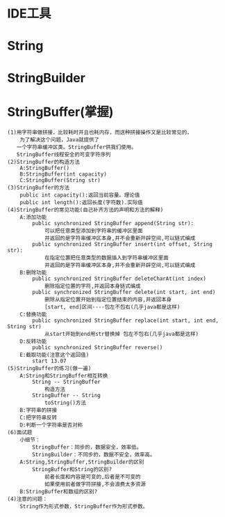 # IDE工具
	
# String

# StringBuilder

# StringBuffer(掌握)
    (1)用字符串做拼接，比较耗时并且也耗内存，而这种拼接操作又是比较常见的，
        为了解决这个问题，Java就提供了
	   一个字符串缓冲区类。StringBuffer供我们使用。
       StringBuffer线程安全的可变字符序列
	(2)StringBuffer的构造方法
		A:StringBuffer()
		B:StringBuffer(int capacity)
		C:StringBuffer(String str)
    (3)StringBuffer的方法
        public int capacity():返回当前容量。理论值
        public int length():返回长度(字符数).实际值
	(4)StringBuffer的常见功能(自己补齐方法的声明和方法的解释)
		A:添加功能
            public synchronized StringBuffer append(String str):
                可以把任意类型添加到字符串的缓冲区里面
                并返回的是字符串缓冲区本身,并不会重新开辟空间,可以链式编成
            public synchronized StringBuffer insert(int offset, String str):
                在指定位置把任意类型的数据插入到字符串缓冲区里面
                并返回的是字符串缓冲区本身,并不会重新开辟空间,可以链式编成
		B:删除功能
            public synchronized StringBuffer deleteCharAt(int index)
                删除指定位置的字符,并返回本身链式编成
            public synchronized StringBuffer delete(int start, int end)
                删除从指定位置开始到指定位置结束的内容,并返回本身
                [start, end]区间----包左不包右(几乎java都是这样)
		C:替换功能
            public synchronized StringBuffer replace(int start, int end, String str)
                从start开始到end用str替换掉 包左不包右(几乎java都是这样)
		D:反转功能
            public synchronized StringBuffer reverse()
		E:截取功能(注意这个返回值)
            start 13.07
	(5)StringBuffer的练习(做一遍)
		A:String和StringBuffer相互转换
			String -- StringBuffer
				构造方法
			StringBuffer -- String
				toString()方法
		B:字符串的拼接
		C:把字符串反转
		D:判断一个字符串是否对称
	(6)面试题
		小细节：
			StringBuffer：同步的，数据安全，效率低。
			StringBuilder：不同步的，数据不安全，效率高。
		A:String,StringBuffer,StringBuilder的区别
            StringBuffer和String的区别?
                前者长度和内容是可变的,后者是不可变的
                如果使用前者做字符拼接,不会浪费太多资源
		B:StringBuffer和数组的区别?
	(4)注意的问题：
		String作为形式参数，StringBuffer作为形式参数。